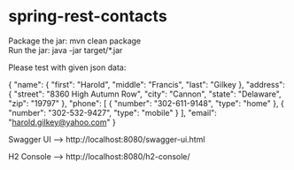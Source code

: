 # spring-rest-contacts

Package the jar: mvn clean package      
Run the jar: java -jar target/*.jar   

Please test with given json data:   

{
  "name": {
    "first": "Harold",
    "middle": "Francis",
    "last": "Gilkey
  },
  "address": {
    "street": "8360 High Autumn Row",
    "city": "Cannon",
    "state": "Delaware",
    "zip": "19797"
  },
  "phone": [
    {
      "number": "302-611-9148",
      "type": "home"
    },
    {
      "number": "302-532-9427",
      "type": "mobile"
    }
  ],
  "email": "harold.gilkey@yahoo.com"
}   

    
Swagger UI --> http://localhost:8080/swagger-ui.html    

H2 Console --> http://localhost:8080/h2-console/


